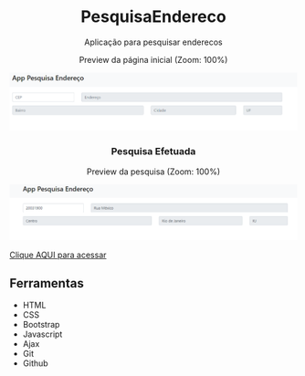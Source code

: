 <h1 align="center"> PesquisaEndereco </h1>

<p align="center">Aplicação para pesquisar enderecos</p>

<p align="center">Preview da página inicial (Zoom: 100%)</p>
<img src="/public/preview/PesquisaEndereco-Home-Preview.png">

<h3 align="center">Pesquisa Efetuada</h3>
<p align="center">Preview da pesquisa (Zoom: 100%)</p>
<img src="/public/preview/PesquisaEndereco-Pesquisa-Preview.png">

[Clique AQUI para acessar](https://nepht022.github.io/PesquisaEndereco/public)

## Ferramentas

- HTML
- CSS
- Bootstrap
- Javascript
- Ajax
- Git
- Github
